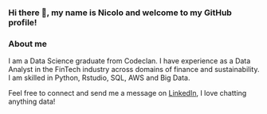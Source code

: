 ### Hi there 👋, my name is Nicolo and welcome to my GitHub profile!

<!--
**masnicolo/masnicolo** is a ✨ _special_ ✨ repository because its `README.md` (this file) appears on your GitHub profile.

Here are some ideas to get you started:

- 🔭 I’m currently working on ...
- 🌱 I’m currently learning ...
- 👯 I’m looking to collaborate on ...
- 🤔 I’m looking for help with ...
- 💬 Ask me about ...
- 📫 How to reach me: ...
- 😄 Pronouns: ...
- ⚡ Fun fact: ...
-->
### About me
I am a Data Science graduate from Codeclan. I have experience as a Data Analyst in the FinTech industry across domains of finance and sustainability. I am skilled in Python, Rstudio, SQL, AWS and Big Data. 

Feel free to connect and send me a message on [LinkedIn](https://www.linkedin.com/in/nicolo-mastronardi/), I love chatting anything data!  
